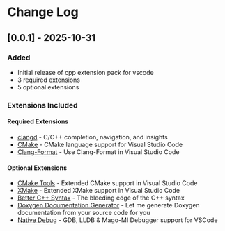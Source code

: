 # Change Log

## [0.0.1] - 2025-10-31

### Added

- Initial release of cpp extension pack for vscode
- 3 required extensions
- 5 optional extensions

### Extensions Included

#### Required Extensions

- [clangd](https://marketplace.visualstudio.com/items?itemName=llvm-vs-code-extensions.vscode-clangd) - C/C++ completion, navigation, and insights
- [CMake](https://marketplace.visualstudio.com/items?itemName=twxs.cmake) - CMake language support for Visual Studio Code
- [Clang-Format](https://marketplace.visualstudio.com/items?itemName=xaver.clang-format) - Use Clang-Format in Visual Studio Code

#### Optional Extensions

- [CMake Tools](https://marketplace.visualstudio.com/items?itemName=ms-vscode.cmake-tools) - Extended CMake support in Visual Studio Code
- [XMake](https://marketplace.visualstudio.com/items?itemName=tboox.xmake-vscode) - Extended XMake support in Visual Studio Code
- [Better C++ Syntax](https://marketplace.visualstudio.com/items?itemName=jeff-hykin.better-cpp-syntax) - The bleeding edge of the C++ syntax
- [Doxygen Documentation Generator](https://marketplace.visualstudio.com/items?itemName=cschlosser.doxdocgen) - Let me generate Doxygen documentation from your source code for you
- [Native Debug](https://marketplace.visualstudio.com/items?itemName=webfreak.debug) - GDB, LLDB &amp; Mago-MI Debugger support for VSCode
